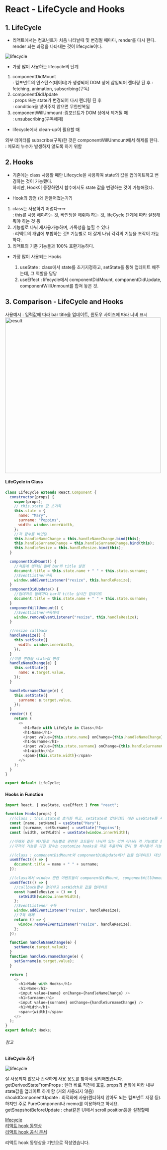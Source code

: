 # React - LifeCycle and Hooks

## 1. LifeCycle

- 리액트에서는 컴포넌트가 처음 나타날때 및 변경될 때마다, render를 다시 한다. render 되는 과정을 나타내는 것이 lifecycle이다.

![lifecycle](./images/2020-10-02_React_LifecycleAndHooks/lifecycle.png)

- 가장 많이 사용하는 lifecycle의 단계

1. componentDidMount  
   : 컴포넌트의 인스턴스(데이터)가 생성되어 DOM 상에 삽입되어 렌더링 된 후
   : fetching, animation, subscribing(구독)
2. componentDidUpdate  
   : props 또는 state가 변경되어 다시 렌더링 된 후  
   : condition을 넣어주지 않으면 무한반복됨
3. componentWillUnmount :컴포넌트가 DOM 상에서 제거될 때  
   : unsubscribing(구독해제)

- lifecycle에서 clean-up이 필요할 때

외부 데이터를 subscribe(구독)한 것은 componentWillUnmount에서 해제를 한다.  
: 메모리 누수가 발생하지 않도록 하기 위함

## 2. Hooks

- 기존에는 class 사용할 때만 Lifecycle을 사용하여 state의 값을 업데이트하고 변경하는 것이 가능했다.  
  하지만, Hook이 등장하면서 함수에서도 state 값을 변경하는 것이 가능해졌다.

- Hook의 장점 (왜 만들어졌는가?)

1. class는 사용하기 어렵다ㅠㅠ  
   : this를 사용 해야하는 것, 바인딩을 해줘야 하는 것, lifeCycle 단계에 따라 설정해 줘야 하는 것 등
2. 기능별로 나눠 재사용가능하며, 가독성을 높힐 수 있다  
   : 리액트의 개념에 부합하는 것!! 기능별로 더 잘게 나눠 각각의 기능을 조작이 가능하다.
3. 리액트의 기존 기능들과 100% 호환가능하다.

- 가장 많이 사용되는 Hooks

  1. useState : class에서 state를 초기지정하고, setState를 통해 업데이트 해주는데, 그 역할을 담당
  2. useEffect : lifecycle에서 componentDidMount, componentDidUpdate, componentWillUnmount를 합쳐 놓은 것.

## 3. Comparison - LifeCycle and Hooks

사용예시 : 입력값에 따라 bar title을 업데이트, 윈도우 사이즈에 따라 너비 표시
<img src="./images/2020-10-02_React_LifecycleAndHooks/hookresult.jpg" alt="result" width="500px">

#### LifeCycle in Class

```javascript
class LifeCycle extends React.Component {
  constructor(props) {
    super(props);
    // this.state 값 초기화
    this.state = {
      name: "Mary",
      surname: "Poppins",
      width: window.innerWidth,
    };
    //각 함수를 바인딩
    this.handleNameChange = this.handleNameChange.bind(this);
    this.handleSurnameChange = this.handleSurnameChange.bind(this);
    this.handleResize = this.handleResize.bind(this);
  }

  componentDidMount() {
    //처음에 렌더링 될때 bar의 title 설정
    document.title = this.state.name + " " + this.state.surname;
    //EventListner구독
    window.addEventListener("resize", this.handleResize);
  }
  componentDidUpdate() {
    //업데이트 될때마다 bar의 title 실시간 업데이트
    document.title = this.state.name + " " + this.state.surname;
  }
  componentWillUnmount() {
    //EventListner구독해제
    window.removeEventListener("resize", this.handleResize);
  }

  //resize callback
  handleResize() {
    this.setState({
      width: window.innerWidth,
    });
  }
  //이름 변경을 state값 변경
  handleNameChange(e) {
    this.setState({
      name: e.target.value,
    });
  }

  handleSurnameChange(e) {
    this.setState({
      surname: e.target.value,
    });
  }
  render() {
    return (
      <>
        <h1>Made with LifeCyle in Class</h1>
        <h1>Name</h1>
        <input value={this.state.name} onChange={this.handleNameChange} />
        <h1>Surname</h1>
        <input value={this.state.surname} onChange={this.handleSurnameChange} />
        <h1>Width</h1>
        <span>{this.state.width}</span>
      </>
    );
  }
}

export default LifeCycle;
```

#### Hooks in Function

```javascript
import React, { useState, useEffect } from "react";

function Hooks(props) {
  //(class : this.state로 초기화 하고, setState로 업데이트) 대신 useState를 사용하여 초기화 및 값을 업데이트
  const [name, setName] = useState("Mary");
  const [surname, setSurname] = useState("Poppins");
  const [width, setWidth] = useState(window.innerWidth);

  //아래와 같은 예시들로 기능별로 관련된 코드들이 나눠져 있는 것이 아니라 각 기능별로 함수를 묶어 모듈화 하는 것이 가능하다.
  //각각의 기능을 가진 함수는 customize hooks로 따로 추출하여 관리 및 재사용이 가능하다.

  //(class : componentDidMount와 componentDidUpdate에서 값을 업데이트) 대신 useEffect로 한번에
  useEffect(() => {
    document.title = name + " " + surname;
  });

  //(class에서 window 관련 이벤트들이 componentDidMount, componentWillUnmount등에 나누어져 있었다면) useEffect내부에서 window 관련 이벤트를 정리가능
  useEffect(() => {
    //callback함수 정의하고 setWidth로 값을 업데이트
    const handleResize = () => {
      setWidth(window.innerWidth);
    };
    //EventListener 구독
    window.addEventListener("resize", handleResize);
    //구독 해제
    return () => {
      window.removeEventListener("resize", handleResize);
    };
  });

  function handleNameChange(e) {
    setName(e.target.value);
  }
  function handleSurnameChange(e) {
    setSurname(e.target.value);
  }

  return (
    <>
      <h1>Made with Hooks</h1>
      <h1>Name</h1>
      <input value={name} onChange={handleNameChange} />
      <h1>Surname</h1>
      <input value={surname} onChange={handleSurnameChange} />
      <h1>Width</h1>
      <span>{width}</span>
    </>
  );
}
export default Hooks;
```

###### 참고

**LifeCycle 추가**

![lifecycle](./images/2020-10-02_React_LifecycleAndHooks/lesscommonlifecycle.jpg)

잘 사용되지 않으나 간략하게 사용 용도를 찾아서 정리해봤습니다.  
getDerivedStateFromProps : 렌더 바로 직전에 호출. props의 변화에 따라 내부 state값을 업데이트 하게 함 (거의 사용되지 않음)  
shouldComponentUpdate : 최적화에 사용(렌더하지 않아도 되는 컴포넌트 지정 등). 하지만 주로 PureComponent나 memo를 이용하라고 하네요.  
getSnapshotBeforeUpdate : chat같은 UI에서 scroll position등을 설정할때

[lifecycle](https://projects.wojtekmaj.pl/react-lifecycle-methods-diagram/)  
[리액트 hook 동영상](https://www.youtube.com/watch?v=dpw9EHDh2bM&feature=youtu.be)  
[리액트 hook 공식 문서](https://ko.reactjs.org/docs/hooks-intro.html)

리액트 hook 동영상을 기반으로 작성였습니다.
